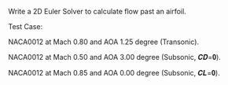 Write a 2D Euler Solver to calculate flow past an airfoil.

Test Case:

NACA0012 at Mach 0.80 and AOA 1.25 degree (Transonic).

NACA0012 at Mach 0.50 and AOA 3.00 degree (Subsonic, 𝑪𝑫=𝟎).

NACA0012 at Mach 0.85 and AOA 0.00 degree (Subsonic, 𝑪𝑳=𝟎).
